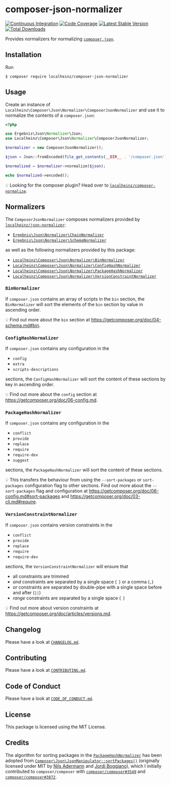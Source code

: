 # composer-json-normalizer

[![Continuous Integration](https://github.com/localheinz/composer-json-normalizer/workflows/Continuous%20Integration/badge.svg)](https://github.com/localheinz/composer-json-normalizer/actions)
[![Code Coverage](https://codecov.io/gh/localheinz/composer-json-normalizer/branch/master/graph/badge.svg)](https://codecov.io/gh/localheinz/composer-json-normalizer)
[![Latest Stable Version](https://poser.pugx.org/localheinz/composer-json-normalizer/v/stable)](https://packagist.org/packages/localheinz/composer-json-normalizer)
[![Total Downloads](https://poser.pugx.org/localheinz/composer-json-normalizer/downloads)](https://packagist.org/packages/localheinz/composer-json-normalizer)

Provides normalizers for normalizing [`composer.json`](https://getcomposer.org/doc/04-schema.md).

## Installation

Run

```
$ composer require localheinz/composer-json-normalizer
```

## Usage

Create an instance of `Localheinz\Composer\Json\Normalizer\ComposerJsonNormalizer`
and use it to normalize the contents of a `composer.json`:

```php
<?php

use Ergebnis\Json\Normalizer\Json;
use Localheinz\Composer\Json\Normalizer\ComposerJsonNormalizer;

$normalizer = new ComposerJsonNormalizer();

$json = Json::fromEncoded(file_get_contents(__DIR__ . '/composer.json'));

$normalized = $normalizer->normalize($json);

echo $normalized->encoded();
```

:bulb: Looking for the composer plugin? Head over to [`localheinz/composer-normalize`](https://github.com/localheinz/composer-normalize).

## Normalizers

The `ComposerJsonNormalizer` composes normalizers provided by [`localheinz/json-normalizer`](https://github.com/localheinz/json-normalizer):

* [`Ergebnis\Json\Normalizer\ChainNormalizer`](https://github.com/localheinz/json-normalizer#chainnormalizer)
* [`Ergebnis\Json\Normalizer\SchemaNormalizer`](https://github.com/localheinz/json-normalizer#schemanormalizer)

as well as the following normalizers provided by this package:

* [`Localheinz\Composer\Json\Normalizer\BinNormalizer`](#binnormalizer)
* [`Localheinz\Composer\Json\Normalizer\ConfigHashNormalizer`](#confighashnormalizer)
* [`Localheinz\Composer\Json\Normalizer\PackageHashNormalizer`](#packagehashnormalizer)
* [`Localheinz\Composer\Json\Normalizer\VersionConstraintNormalizer`](#versionconstraintnormalizer)

### `BinNormalizer`

If `composer.json` contains an array of scripts in the `bin` section,
the `BinNormalizer` will sort the elements of the `bin` section by value in ascending order.

:bulb: Find out more about the `bin` section at https://getcomposer.org/doc/04-schema.md#bin.

### `ConfigHashNormalizer`

If `composer.json` contains any configuration in the

* `config`
* `extra`
* `scripts-descriptions`

sections, the `ConfigHashNormalizer` will sort the content of these sections
by key in ascending order.

:bulb: Find out more about the `config` section at https://getcomposer.org/doc/06-config.md.

### `PackageHashNormalizer`

If `composer.json` contains any configuration in the

* `conflict`
* `provide`
* `replace`
* `require`
* `require-dev`
* `suggest`

sections, the `PackageHashNormalizer` will sort the content of these sections.

:bulb: This transfers the behaviour from using the `--sort-packages` or
`sort-packages` configuration flag to other sections. Find out more about
the `--sort-packages` flag and configuration at https://getcomposer.org/doc/06-config.md#sort-packages
and https://getcomposer.org/doc/03-cli.md#require.

### `VersionConstraintNormalizer`

If `composer.json` contains version constraints in the

* `conflict`
* `provide`
* `replace`
* `require`
* `require-dev`

sections, the `VersionConstraintNormalizer` will ensure that

* all constraints are trimmed
* *and* constraints are separated by a single space (` `) or a comma (`,`)
* *or* constraints are separated by double-pipe with a single space before and after (` || `)
* *range* constraints are separated by a single space (` `)

:bulb: Find out more about version constraints at https://getcomposer.org/doc/articles/versions.md.

## Changelog

Please have a look at [`CHANGELOG.md`](CHANGELOG.md).

## Contributing

Please have a look at [`CONTRIBUTING.md`](.github/CONTRIBUTING.md).

## Code of Conduct

Please have a look at [`CODE_OF_CONDUCT.md`](.github/CODE_OF_CONDUCT.md).

## License

This package is licensed using the MIT License.

## Credits

The algorithm for sorting packages in the [`PackageHashNormalizer`](src/PackageHashNormalizer.php) has
been adopted from [`Composer\Json\JsonManipulator::sortPackages()`](https://github.com/composer/composer/blob/1.6.2/src/Composer/Json/JsonManipulator.php#L110-L146)
(originally licensed under MIT by [Nils Adermann](https://github.com/naderman) and [Jordi Boggiano](https://github.com/seldaek)),
which I initially contributed to `composer/composer` with [`composer/composer#3549`](https://github.com/composer/composer/pull/3549)
and [`composer/composer#3872`](https://github.com/composer/composer/pull/3872).
